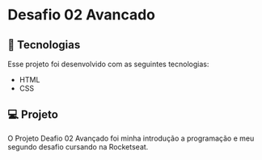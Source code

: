 # Desafio 02 Avancado

## 🚀 Tecnologias

Esse projeto foi desenvolvido com as seguintes tecnologias:

- HTML
- CSS
  
## 💻 Projeto

O Projeto Deafio 02 Avançado foi minha introdução a programação e meu segundo desafio cursando na Rocketseat.
